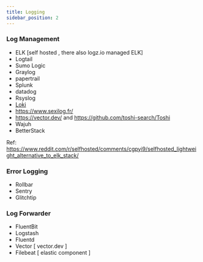 ```yaml
---
title: Logging
sidebar_position: 2
---
```


### Log Management
- ELK [self hosted , there also logz.io managed ELK]
- Logtail
- Sumo Logic
- Graylog
- papertrail
- Splunk
- datadog
- Rsyslog
- [Loki](https://grafana.com/oss/loki/)
- https://www.sexilog.fr/
- https://vector.dev/ and https://github.com/toshi-search/Toshi
- Wajuh
- BetterStack

Ref: https://www.reddit.com/r/selfhosted/comments/cgpyi9/selfhosted_lightweight_alternative_to_elk_stack/

### Error Logging 

- Rollbar
- Sentry
- Glitchtip

### Log Forwarder

- FluentBit
- Logstash
- Fluentd
- Vector [ vector.dev ]
- Filebeat [ elastic component ]